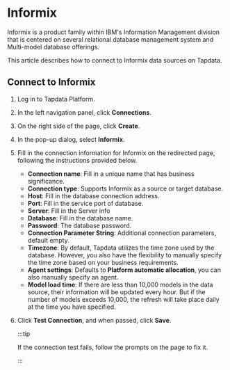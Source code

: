 # Informix

Informix is a product family within IBM's Information Management division that is centered on several relational database management system and Multi-model database offerings.

This article describes how to connect to Informix data sources on Tapdata.

## Connect to Informix

1. Log in to Tapdata Platform.

2. In the left navigation panel, click **Connections**.

3. On the right side of the page, click **Create**.

4. In the pop-up dialog, select **Informix**.

5. Fill in the connection information for Informix on the redirected page, following the instructions provided below.

    * **Connection name**: Fill in a unique name that has business significance.
    * **Connection type**: Supports Informix as a source or target database.
    * **Host**: Fill in the database connection address.
    * **Port**: Fill in the service port of database.
    * **Server**: Fill in the Server info
    * **Database**: Fill in the database name.
    * **Password**: The database password.
    * **Connection Parameter String**: Additional connection parameters, default empty.
    * **Timezone**: By default, Tapdata utilizes the time zone used by the database. However, you also have the flexibility to manually specify the time zone based on your business requirements.
    * **Agent settings**: Defaults to **Platform automatic allocation**, you can also manually specify an agent.
    * **Model load time**: If there are less than 10,000 models in the data source, their information will be updated every hour. But if the number of models exceeds 10,000, the refresh will take place daily at the time you have specified.

6. Click **Test Connection**, and when passed, click **Save**.

   :::tip

   If the connection test fails, follow the prompts on the page to fix it.

   :::
